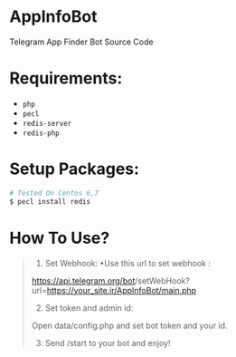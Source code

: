 # AppInfoBot
Telegram App Finder Bot Source Code

# Requirements: 
- `php`
- `pecl`
- `redis-server`
- `redis-php`

# Setup Packages:
```bash
# Tested On Centos 6,7
$ pecl install redis
```

# How To Use?
> 1. Set Webhook:
> •Use this url to set webhook :
>
> https://api.telegram.org/bot<TOKEN>/setWebHook?url=https://your_site.ir/AppInfoBot/main.php
> 
> 2. Set token and admin id:
>
> Open data/config.php and set bot token and your id.
>
> 3. Send /start to your bot and enjoy!
